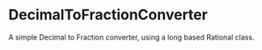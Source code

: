 # DecimalToFractionConverter
A simple Decimal to Fraction converter, using a long based Rational class.
